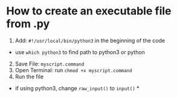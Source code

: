 # How to create an executable file from .py

1. Add: `#!/usr/local/bin/python3` in the beginning of the code
- use `which python3` to find path to python3 or python
2. Save File: `myscript.command`
3. Open Terminal: run `chmod +x myscript.command` 
4. Run the file
* if using python3, change `raw_input()` to `input()` *

